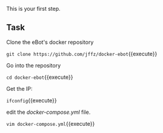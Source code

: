 This is your first step.

## Task

Clone the eBot's docker repository 

`git clone https://github.com/jffz/docker-ebot`{{execute}}

Go into the repository

`cd docker-ebot`{{execute}}

Get the IP:

`ifconfig`{{execute}}

edit the *docker-compose.yml* file.

`vim docker-compose.yml`{{execute}}